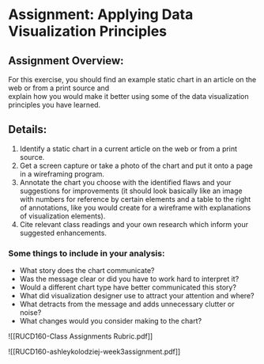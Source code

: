# Assignment: Applying Data Visualization Principles
## Assignment Overview:  
For this exercise, you should find an example static chart in an article on the web or from a print source and  
explain how you would make it better using some of the data visualization principles you have learned.  
  
## Details:  
1) Identify a static chart in a current article on the web or from a print source.  
2) Get a screen capture or take a photo of the chart and put it onto a page in a wireframing program.  
3) Annotate the chart you choose with the identified flaws and your suggestions for improvements (it should look basically like an image with numbers for reference by certain elements and a table to the right of annotations, like you would create for a wireframe with explanations of visualization elements).  
4) Cite relevant class readings and your own research which inform your suggested enhancements.  
  
### Some things to include in your analysis:  
- What story does the chart communicate? 
- Was the message clear or did you have to work hard to interpret it?  
- Would a different chart type have better communicated this story?  
- What did visualization designer use to attract your attention and where?  
- What detracts from the message and adds unnecessary clutter or noise?  
- What changes would you consider making to the chart?  

![[RUCD160-Class Assignments Rubric.pdf]]

![[RUCD160-ashleykolodziej-week3assignment.pdf]]